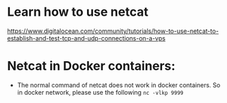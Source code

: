 # Learn how to use netcat

https://www.digitalocean.com/community/tutorials/how-to-use-netcat-to-establish-and-test-tcp-and-udp-connections-on-a-vps


# Netcat in Docker containers:

* The normal command of netcat does not work in docker containers. So in docker network, please use the following `nc -vlkp 9999`
